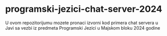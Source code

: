 # programski-jezici-chat-server-2024
U ovom repozitorijumu mozete pronaci izvorni kod primera chat servera u Javi sa vezbi iz predmeta Programski Jezici u Majskom bloku 2024 godine
